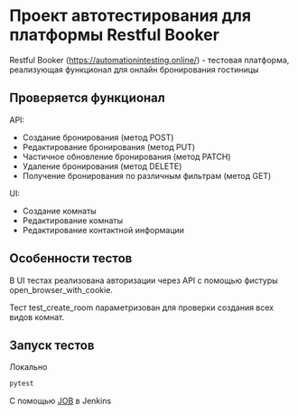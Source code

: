 # Проект автотестирования для платформы Restful Booker

Restful Booker (https://automationintesting.online/) - тестовая платформа, реализующая функционал для онлайн бронирования гостиницы

## Проверяется функционал

API:

* Создание бронирования (метод POST)
* Редактирование бронирования (метод PUT)
* Частичное обновление бронирования (метод PATCH)
* Удаление бронирования (метод DELETE)
* Получение бронирования по различным фильтрам (метод GET)

UI:

* Создание комнаты
* Редактирование комнаты
* Редактирование контактной информации

## Особенности тестов

В UI тестах реализована авторизации через API с помощью фистуры open_browser_with_cookie.

Тест test_create_room параметризован для проверки создания всех видов комнат.

## Запуск тестов

Локально 

```bash
pytest
```

С помощью [JOB]([https://www.example.com](https://jenkins.autotests.cloud/job/StrelnikovaL_restful-booker/)) в Jenkins

```



